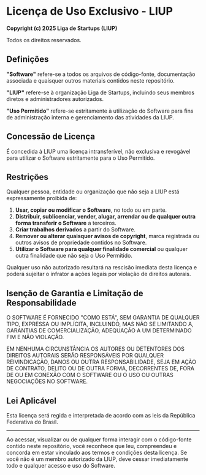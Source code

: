 # Licença de Uso Exclusivo - LIUP

**Copyright (c) 2025 Liga de Startups (LIUP)**

Todos os direitos reservados.

## Definições

**"Software"** refere-se a todos os arquivos de código-fonte, documentação associada e quaisquer outros materiais contidos neste repositório.

**"LIUP"** refere-se à organização Liga de Startups, incluindo seus membros diretos e administradores autorizados.

**"Uso Permitido"** refere-se estritamente à utilização do Software para fins de administração interna e gerenciamento das atividades da LIUP.

## Concessão de Licença

É concedida à LIUP uma licença intransferível, não exclusiva e revogável para utilizar o Software estritamente para o Uso Permitido.

## Restrições

Qualquer pessoa, entidade ou organização que não seja a LIUP está expressamente proibida de:

1.  **Usar, copiar ou modificar o Software**, no todo ou em parte.
2.  **Distribuir, sublicenciar, vender, alugar, arrendar ou de qualquer outra forma transferir o Software** a terceiros.
3.  **Criar trabalhos derivados** a partir do Software.
4.  **Remover ou alterar quaisquer avisos de copyright**, marca registrada ou outros avisos de propriedade contidos no Software.
5.  **Utilizar o Software para qualquer finalidade comercial** ou qualquer outra finalidade que não seja o Uso Permitido.

Qualquer uso não autorizado resultará na rescisão imediata desta licença e poderá sujeitar o infrator a ações legais por violação de direitos autorais.

## Isenção de Garantia e Limitação de Responsabilidade

O SOFTWARE É FORNECIDO "COMO ESTÁ", SEM GARANTIA DE QUALQUER TIPO, EXPRESSA OU IMPLÍCITA, INCLUINDO, MAS NÃO SE LIMITANDO A, GARANTIAS DE COMERCIALIZAÇÃO, ADEQUAÇÃO A UM DETERMINADO FIM E NÃO VIOLAÇÃO.

EM NENHUMA CIRCUNSTÂNCIA OS AUTORES OU DETENTORES DOS DIREITOS AUTORAIS SERÃO RESPONSÁVEIS POR QUALQUER REIVINDICAÇÃO, DANOS OU OUTRA RESPONSABILIDADE, SEJA EM AÇÃO DE CONTRATO, DELITO OU DE OUTRA FORMA, DECORRENTES DE, FORA DE OU EM CONEXÃO COM O SOFTWARE OU O USO OU OUTRAS NEGOCIAÇÕES NO SOFTWARE.

## Lei Aplicável

Esta licença será regida e interpretada de acordo com as leis da República Federativa do Brasil.

---

Ao acessar, visualizar ou de qualquer forma interagir com o código-fonte contido neste repositório, você reconhece que leu, compreendeu e concorda em estar vinculado aos termos e condições desta licença. Se você não é um membro autorizado da LIUP, deve cessar imediatamente todo e qualquer acesso e uso do Software.
